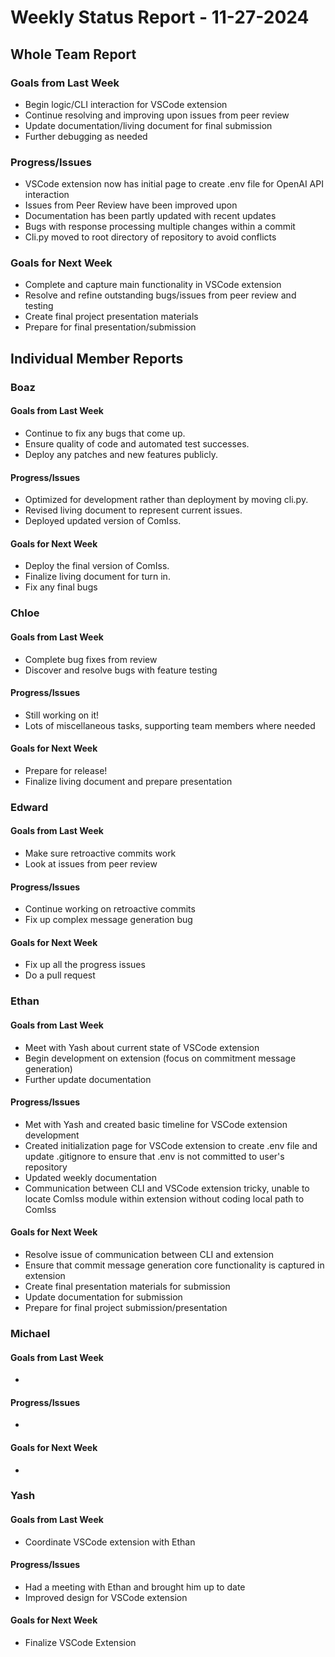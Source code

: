 # Weekly Status Report - 11-27-2024

## Whole Team Report

### Goals from Last Week
- Begin logic/CLI interaction for VSCode extension
- Continue resolving and improving upon issues from peer review
- Update documentation/living document for final submission
- Further debugging as needed

### Progress/Issues
- VSCode extension now has initial page to create .env file for OpenAI API interaction
- Issues from Peer Review have been improved upon
- Documentation has been partly updated with recent updates
- Bugs with response processing multiple changes within a commit
- Cli.py moved to root directory of repository to avoid conflicts

### Goals for Next Week
- Complete and capture main functionality in VSCode extension
- Resolve and refine outstanding bugs/issues from peer review and testing
- Create final project presentation materials
- Prepare for final presentation/submission

## Individual Member Reports

### Boaz

#### Goals from Last Week
- Continue to fix any bugs that come up.
- Ensure quality of code and automated test successes.
- Deploy any patches and new features publicly.

#### Progress/Issues
- Optimized for development rather than deployment by moving cli.py.
- Revised living document to represent current issues.
- Deployed updated version of ComIss.

#### Goals for Next Week
- Deploy the final version of ComIss.
- Finalize living document for turn in.
- Fix any final bugs 

### Chloe

#### Goals from Last Week
- Complete bug fixes from review
- Discover and resolve bugs with feature testing

#### Progress/Issues
- Still working on it!
- Lots of miscellaneous tasks, supporting team members where needed

#### Goals for Next Week
- Prepare for release!
- Finalize living document and prepare presentation

### Edward

#### Goals from Last Week
- Make sure retroactive commits work
- Look at issues from peer review

#### Progress/Issues
- Continue working on retroactive commits
- Fix up complex message generation bug

#### Goals for Next Week
- Fix up all the progress issues
- Do a pull request

### Ethan

#### Goals from Last Week
- Meet with Yash about current state of VSCode extension
- Begin development on extension (focus on commitment message generation)
- Further update documentation 

#### Progress/Issues
- Met with Yash and created basic timeline for VSCode extension development
- Created initialization page for VSCode extension to create .env file and update .gitignore
    to ensure that .env is not committed to user's repository
- Updated weekly documentation
- Communication between CLI and VSCode extension tricky, unable to locate ComIss module within
    extension without coding local path to ComIss

#### Goals for Next Week
- Resolve issue of communication between CLI and extension 
- Ensure that commit message generation core functionality is captured in extension
- Create final presentation materials for submission
- Update documentation for submission
- Prepare for final project submission/presentation

### Michael

#### Goals from Last Week
- 

#### Progress/Issues
- 

#### Goals for Next Week
- 

### Yash

#### Goals from Last Week
- Coordinate VSCode extension with Ethan

#### Progress/Issues
- Had a meeting with Ethan and brought him up to date
- Improved design for VSCode extension

#### Goals for Next Week
- Finalize VSCode Extension
